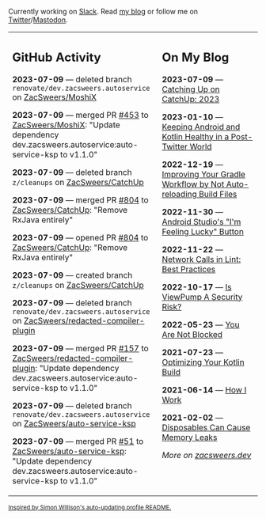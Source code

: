 Currently working on [Slack](https://slack.com/). Read [my blog](https://zacsweers.dev/) or follow me on [Twitter](https://twitter.com/ZacSweers)/[Mastodon](https://hachyderm.io/@ZacSweers).

<table><tr><td valign="top" width="60%">

## GitHub Activity
<!-- githubActivity starts -->
**2023-07-09** — deleted branch `renovate/dev.zacsweers.autoservice` on [ZacSweers/MoshiX](https://github.com/ZacSweers/MoshiX)

**2023-07-09** — merged PR [#453](https://github.com/ZacSweers/MoshiX/pull/453) to [ZacSweers/MoshiX](https://github.com/ZacSweers/MoshiX): "Update dependency dev.zacsweers.autoservice:auto-service-ksp to v1.1.0"

**2023-07-09** — deleted branch `z/cleanups` on [ZacSweers/CatchUp](https://github.com/ZacSweers/CatchUp)

**2023-07-09** — merged PR [#804](https://github.com/ZacSweers/CatchUp/pull/804) to [ZacSweers/CatchUp](https://github.com/ZacSweers/CatchUp): "Remove RxJava entirely"

**2023-07-09** — opened PR [#804](https://github.com/ZacSweers/CatchUp/pull/804) to [ZacSweers/CatchUp](https://github.com/ZacSweers/CatchUp): "Remove RxJava entirely"

**2023-07-09** — created branch `z/cleanups` on [ZacSweers/CatchUp](https://github.com/ZacSweers/CatchUp)

**2023-07-09** — deleted branch `renovate/dev.zacsweers.autoservice` on [ZacSweers/redacted-compiler-plugin](https://github.com/ZacSweers/redacted-compiler-plugin)

**2023-07-09** — merged PR [#157](https://github.com/ZacSweers/redacted-compiler-plugin/pull/157) to [ZacSweers/redacted-compiler-plugin](https://github.com/ZacSweers/redacted-compiler-plugin): "Update dependency dev.zacsweers.autoservice:auto-service-ksp to v1.1.0"

**2023-07-09** — deleted branch `renovate/dev.zacsweers.autoservice` on [ZacSweers/auto-service-ksp](https://github.com/ZacSweers/auto-service-ksp)

**2023-07-09** — merged PR [#51](https://github.com/ZacSweers/auto-service-ksp/pull/51) to [ZacSweers/auto-service-ksp](https://github.com/ZacSweers/auto-service-ksp): "Update dependency dev.zacsweers.autoservice:auto-service-ksp to v1.1.0"
<!-- githubActivity ends -->
</td><td valign="top" width="40%">

## On My Blog
<!-- blog starts -->
**2023-07-09** — [Catching Up on CatchUp: 2023](https://www.zacsweers.dev/catching-up-on-catchup-2023/)

**2023-01-10** — [Keeping Android and Kotlin Healthy in a Post-Twitter World](https://www.zacsweers.dev/keeping-android-healthy/)

**2022-12-19** — [Improving Your Gradle Workflow by Not Auto-reloading Build Files](https://www.zacsweers.dev/improving-your-workflow-by-not-auto-reloading-build-files/)

**2022-11-30** — [Android Studio's "I'm Feeling Lucky" Button](https://www.zacsweers.dev/android-studios-im-feeling-lucky-button/)

**2022-11-22** — [Network Calls in Lint: Best Practices](https://www.zacsweers.dev/network-calls-in-lint-best-practices/)

**2022-10-17** — [Is ViewPump A Security Risk?](https://www.zacsweers.dev/is-viewpump-a-security-risk/)

**2022-05-23** — [You Are Not Blocked](https://www.zacsweers.dev/you-are-not-blocked/)

**2021-07-23** — [Optimizing Your Kotlin Build](https://www.zacsweers.dev/optimizing-your-kotlin-build/)

**2021-06-14** — [How I Work](https://www.zacsweers.dev/how-i-work/)

**2021-02-02** — [Disposables Can Cause Memory Leaks](https://www.zacsweers.dev/disposables-can-cause-memory-leaks/)
<!-- blog ends -->
_More on [zacsweers.dev](https://zacsweers.dev/)_
</td></tr></table>

<sub><a href="https://simonwillison.net/2020/Jul/10/self-updating-profile-readme/">Inspired by Simon Willison's auto-updating profile README.</a></sub>